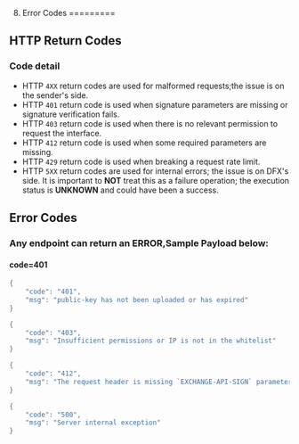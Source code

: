 8. Error Codes
=========

## HTTP Return Codes

###  Code detail
* HTTP `4XX` return codes are used for malformed requests;the issue is on the sender's side.
* HTTP `401` return code is used when signature parameters are missing or signature verification fails.
* HTTP `403` return code is used when there is no relevant permission to request the interface.
* HTTP `412` return code is used when some required parameters are missing.
* HTTP `429` return code is used when breaking a request rate limit.
* HTTP `5XX` return codes are used for internal errors; the issue is on  DFX's side.
	It is important to **NOT** treat this as a failure operation; the execution status is
	**UNKNOWN** and could have been a success.


## Error Codes

### Any endpoint can return an ERROR,Sample Payload below:

#### code=401

``` java
{
	"code": "401",
	"msg": "public-key has not been uploaded or has expired"
}
```

``` java
{
	"code": "403",
	"msg": "Insufficient permissions or IP is not in the whitelist"
}
```


``` java
{
	"code": "412",
	"msg": "The request header is missing `EXCHANGE-API-SIGN` parameters"
}
```


``` java
{
	"code": "500",
	"msg": "Server internal exception"
}
```
